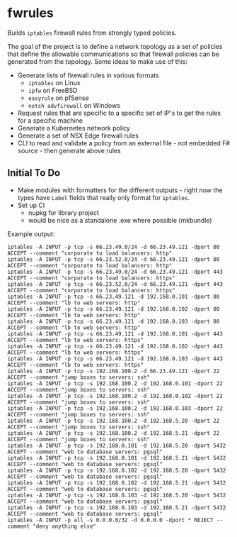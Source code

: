 fwrules
=======

Builds `iptables` firewall rules from strongly typed policies.

The goal of the project is to define a network topology as a set of policies
that define the allowable communications so that firewall policies can be
generated from the topology.  Some ideas to make use of this:

* Generate lists of firewall rules in various formats
    - `iptables` on Linux
    - `ipfw` on FreeBSD
    - `easyrule` on pfSense
    - `netsh advfirewall` on Windows
* Request rules that are specific to a specific set of IP's to get the rules for a specific machine
* Generate a Kubernetes network policy
* Generate a set of NSX Edge firewall rules
* CLI to read and validate a policy from an external file - not embedded F# source - then generate above rules


Initial To Do
-------------

* Make modules with formatters for the different outputs - right now the types have `Label` fields that really only format for `iptables`.
* Set up CI
    - nupkg for library project
    - would be nice as a standalone .exe where possible (mkbundle)

Example output:
```
iptables -A INPUT -p tcp -s 66.23.49.0/24 -d 66.23.49.121 -dport 80 ACCEPT --comment "corporate to load balancers: http"
iptables -A INPUT -p tcp -s 66.23.52.0/24 -d 66.23.49.121 -dport 80 ACCEPT --comment "corporate to load balancers: http"
iptables -A INPUT -p tcp -s 66.23.49.0/24 -d 66.23.49.121 -dport 443 ACCEPT --comment "corporate to load balancers: https"
iptables -A INPUT -p tcp -s 66.23.52.0/24 -d 66.23.49.121 -dport 443 ACCEPT --comment "corporate to load balancers: https"
iptables -A INPUT -p tcp -s 66.23.49.121 -d 192.168.0.101 -dport 80 ACCEPT --comment "lb to web servers: http"
iptables -A INPUT -p tcp -s 66.23.49.121 -d 192.168.0.102 -dport 80 ACCEPT --comment "lb to web servers: http"
iptables -A INPUT -p tcp -s 66.23.49.121 -d 192.168.0.103 -dport 80 ACCEPT --comment "lb to web servers: http"
iptables -A INPUT -p tcp -s 66.23.49.121 -d 192.168.0.101 -dport 443 ACCEPT --comment "lb to web servers: https"
iptables -A INPUT -p tcp -s 66.23.49.121 -d 192.168.0.102 -dport 443 ACCEPT --comment "lb to web servers: https"
iptables -A INPUT -p tcp -s 66.23.49.121 -d 192.168.0.103 -dport 443 ACCEPT --comment "lb to web servers: https"
iptables -A INPUT -p tcp -s 192.168.100.2 -d 66.23.49.121 -dport 22 ACCEPT --comment "jump boxes to servers: ssh"
iptables -A INPUT -p tcp -s 192.168.100.2 -d 192.168.0.101 -dport 22 ACCEPT --comment "jump boxes to servers: ssh"
iptables -A INPUT -p tcp -s 192.168.100.2 -d 192.168.0.102 -dport 22 ACCEPT --comment "jump boxes to servers: ssh"
iptables -A INPUT -p tcp -s 192.168.100.2 -d 192.168.0.103 -dport 22 ACCEPT --comment "jump boxes to servers: ssh"
iptables -A INPUT -p tcp -s 192.168.100.2 -d 192.168.5.20 -dport 22 ACCEPT --comment "jump boxes to servers: ssh"
iptables -A INPUT -p tcp -s 192.168.100.2 -d 192.168.5.21 -dport 22 ACCEPT --comment "jump boxes to servers: ssh"
iptables -A INPUT -p tcp -s 192.168.0.101 -d 192.168.5.20 -dport 5432 ACCEPT --comment "web to database servers: pgsql"
iptables -A INPUT -p tcp -s 192.168.0.101 -d 192.168.5.21 -dport 5432 ACCEPT --comment "web to database servers: pgsql"
iptables -A INPUT -p tcp -s 192.168.0.102 -d 192.168.5.20 -dport 5432 ACCEPT --comment "web to database servers: pgsql"
iptables -A INPUT -p tcp -s 192.168.0.102 -d 192.168.5.21 -dport 5432 ACCEPT --comment "web to database servers: pgsql"
iptables -A INPUT -p tcp -s 192.168.0.103 -d 192.168.5.20 -dport 5432 ACCEPT --comment "web to database servers: pgsql"
iptables -A INPUT -p tcp -s 192.168.0.103 -d 192.168.5.21 -dport 5432 ACCEPT --comment "web to database servers: pgsql"
iptables -A INPUT -p all -s 0.0.0.0/32 -d 0.0.0.0 -dport * REJECT --comment "deny anything else"
```